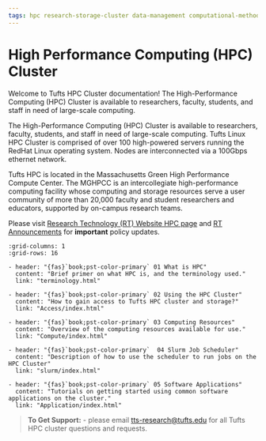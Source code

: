 ```yaml
---
tags: hpc research-storage-cluster data-management computational-methods software-installation---cluster gpu open-ondemand-ood
---
```

# High Performance Computing (HPC) Cluster

Welcome to Tufts HPC Cluster documentation! The High-Performance Computing (HPC) Cluster is available to researchers, faculty, students, and staff in need of large-scale computing.

The High-Performance Computing (HPC) Cluster is available to researchers, faculty, students, and staff in need of large-scale computing. Tufts Linux HPC Cluster is comprised of over 100 high-powered servers running the RedHat Linux operating system. Nodes are interconnected via a 100Gbps ethernet network.

Tufts HPC is located in the Massachusetts Green High Performance Compute Center. The MGHPCC is an intercollegiate high-performance computing facility whose computing and storage resources serve a user community of more than 20,000 faculty and student researchers and educators, supported by on-campus research teams. 


Please visit [Research Technology (RT) Website HPC page](https://it.tufts.edu/high-performance-computing) and [RT Announcements](https://it.tufts.edu/research-technology/announcements) for **important** policy updates.


```{gallery-grid}
:grid-columns: 1
:grid-rows: 16

- header: "{fas}`book;pst-color-primary` 01 What is HPC"
  content: "Brief primer on what HPC is, and the terminology used."
  link: "terminology.html"

- header: "{fas}`book;pst-color-primary` 02 Using the HPC Cluster"
  content: "How to gain access to Tufts HPC cluster and storage?"
  link: "Access/index.html"

- header: "{fas}`book;pst-color-primary` 03 Computing Resources"
  content: "Overview of the computing resources available for use."
  link: "Compute/index.html"

- header: "{fas}`book;pst-color-primary`  04 Slurm Job Scheduler"
  content: "Description of how to use the scheduler to run jobs on the HPC Cluster"
  link: "slurm/index.html"

- header: "{fas}`book;pst-color-primary` 05 Software Applications"
  content: "Tutorials on getting started using common software applications on the cluster."
  link: "Application/index.html"

```

>  **To Get Support:** - please email tts-research@tufts.edu for all Tufts HPC cluster questions and requests.

